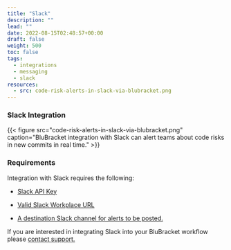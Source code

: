```yaml
---
title: "Slack"
description: ""
lead: ""
date: 2022-08-15T02:48:57+00:00
draft: false
weight: 500
toc: false
tags:
  - integrations
  - messaging
  - slack
resources:
  - src: code-risk-alerts-in-slack-via-blubracket.png
---
```


### Slack Integration

{{< figure src="code-risk-alerts-in-slack-via-blubracket.png" caption="BluBracket integration with Slack can alert teams about code risks in new commits in real time." >}}

### Requirements

Integration with Slack requires the following:

* [Slack API Key](https://slack.com/help/articles/215770388-Create-and-regenerate-API-tokens)

* [Valid Slack Workplace URL](https://slack.com/help/articles/221769328-Locate-your-Slack-URL)

* [A destination Slack channel for alerts to be posted.](https://slack.com/integrations)

If you are interested in integrating Slack into your BluBracket workflow please [contact support.](mailto:support@blubracket.com)
